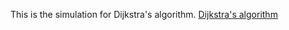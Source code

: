 This is the simulation for Dijkstra's algorithm.
[Dijkstra's algorithm](https://jithinks97.github.io/Dynamic-Learning/Dijkstras/index.html)
